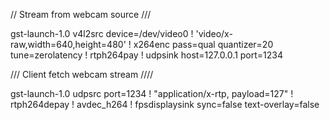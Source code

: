 // Stream from webcam source ///

gst-launch-1.0 v4l2src device=/dev/video0 ! 'video/x-raw,width=640,height=480' !  x264enc pass=qual quantizer=20 tune=zerolatency ! rtph264pay ! udpsink host=127.0.0.1 port=1234



/// Client fetch webcam stream ////

gst-launch-1.0 udpsrc port=1234 ! "application/x-rtp, payload=127" ! rtph264depay ! avdec_h264 ! fpsdisplaysink sync=false text-overlay=false

